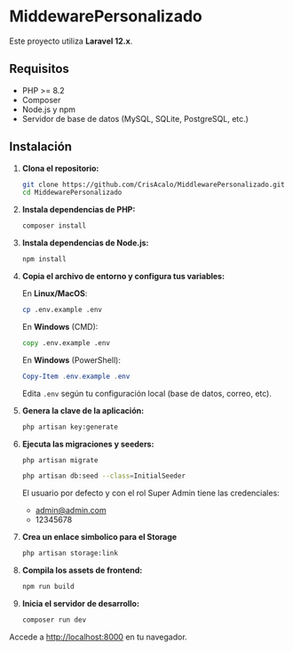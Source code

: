 # MiddewarePersonalizado

Este proyecto utiliza **Laravel 12.x**.

## Requisitos

- PHP >= 8.2
- Composer
- Node.js y npm
- Servidor de base de datos (MySQL, SQLite, PostgreSQL, etc.)

## Instalación

1. **Clona el repositorio:**
   ```sh
   git clone https://github.com/CrisAcalo/MiddlewarePersonalizado.git
   cd MiddewarePersonalizado
   ```

2. **Instala dependencias de PHP:**
   ```sh
   composer install
   ```

3. **Instala dependencias de Node.js:**
   ```sh
   npm install
   ```

4. **Copia el archivo de entorno y configura tus variables:**

    En **Linux/MacOS**:
    ```sh
    cp .env.example .env
    ```

    En **Windows** (CMD):
    ```cmd
    copy .env.example .env
    ```

    En **Windows** (PowerShell):
    ```powershell
    Copy-Item .env.example .env
    ```
   Edita `.env` según tu configuración local (base de datos, correo, etc).

5. **Genera la clave de la aplicación:**
   ```sh
   php artisan key:generate
   ```

6. **Ejecuta las migraciones y seeders:**
   ```sh
   php artisan migrate
   ```
   ```sh
   php artisan db:seed --class=InitialSeeder
   ```
   El usuario por defecto y con el rol Super Admin tiene las credenciales:
   - admin@admin.com
   - 12345678

7. **Crea un enlace simbolico para el Storage**
    ```sh
   php artisan storage:link
   ```

8. **Compila los assets de frontend:**
   ```sh
   npm run build
   ```

9. **Inicia el servidor de desarrollo:**
   ```sh
   composer run dev
   ```

Accede a [http://localhost:8000](http://localhost:8000) en tu navegador.
